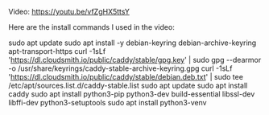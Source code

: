 Video: https://youtu.be/vfZgHX5ttsY

Here are the install commands I used in the video:

sudo apt update
sudo apt install -y debian-keyring debian-archive-keyring apt-transport-https
curl -1sLf 'https://dl.cloudsmith.io/public/caddy/stable/gpg.key' | sudo gpg --dearmor -o /usr/share/keyrings/caddy-stable-archive-keyring.gpg
curl -1sLf 'https://dl.cloudsmith.io/public/caddy/stable/debian.deb.txt' | sudo tee /etc/apt/sources.list.d/caddy-stable.list
sudo apt update
sudo apt install caddy
sudo apt install python3-pip python3-dev build-essential libssl-dev libffi-dev python3-setuptools
sudo apt install python3-venv
